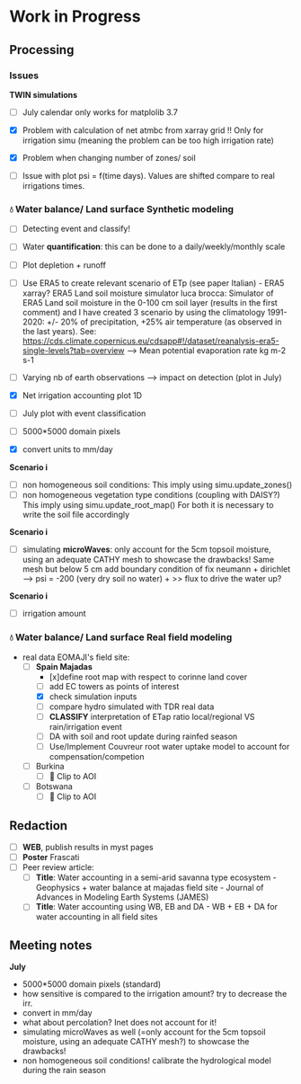 # Work in Progress


## Processing

### Issues

**TWIN simulations** 
- [ ] July calendar only works for matplolib 3.7

- [x] Problem with calculation of net atmbc from xarray grid !! Only for irrigation simu (meaning the problem can be too high irrigation rate)
- [x] Problem when changing number of zones/ soil

- [ ] Issue with plot psi = f(time days). Values are shifted compare to real irrigations times.

### 💧 Water balance/ Land surface **Synthetic** modeling

- [ ] Detecting event and classify!
- [ ] Water **quantification**: this can be done to a daily/weekly/monthly scale
- [ ] Plot depletion + runoff
- [ ] Use ERA5 to create relevant scenario of ETp (see paper Italian) - ERA5 xarray?
ERA5 Land soil moisture simulator luca brocca: Simulator of ERA5 Land soil moisture in the 0-100 cm soil layer (results in the first comment) and I have created 3 scenario by using the climatology 1991-2020: +/- 20% of precipitation, +25% air temperature (as observed in the last years).
See: https://cds.climate.copernicus.eu/cdsapp#!/dataset/reanalysis-era5-single-levels?tab=overview  --> Mean potential evaporation rate	kg m-2 s-1
 
- [ ] Varying nb of earth observations --> impact on detection (plot in July)

- [x] Net irrigation accounting plot 1D
- [ ] July plot with event classification
- [ ] 5000*5000 domain pixels
- [x] convert units to mm/day

**Scenario i**
- [ ] non homogeneous soil conditions:  This imply using simu.update_zones()
- [ ] non homogeneous vegetation type conditions (coupling with DAISY?)
  This imply using simu.update_root_map()
For both it is necessary to write the soil file accordingly

**Scenario i**
- [ ] simulating **microWaves**: only account for the 5cm topsoil moisture, using an adequate CATHY mesh to showcase the drawbacks!
  Same mesh but below 5 cm add boundary condition of fix neumann + dirichlet -->  psi = -200 (very dry soil no water) + >> flux to drive the water up?

**Scenario i**
- [ ] irrigation amount

### 💧 Water balance/ Land surface **Real field** modeling
- real data EOMAJI's field site:
  - [ ] **Spain Majadas**
    - [x]define root map with respect to corinne land cover
    - [ ] add EC towers as points of interest
    - [x] check simulation inputs
    - [ ] compare hydro simulated with TDR real data
    - [ ] **CLASSIFY** interpretation of ETap ratio local/regional VS rain/irrigation event
    - [ ] DA with soil and root update during rainfed season
    - [ ] Use/Implement Couvreur root water uptake model to account for compensation/competion
  - [ ] Burkina
    - [ ] 📌 Clip to AOI
  - [ ] Botswana
     - [ ] 📌 Clip to AOI

## Redaction
- [ ] **WEB**, publish results in myst pages
- [ ] **Poster** Frascati
- [ ] Peer review article:
  - [ ] **Title**: Water accounting in a semi-arid savanna type ecosystem
        - Geophysics + water balance at majadas field site
        - Journal of Advances in Modeling Earth Systems (JAMES) 
  - [ ] **Title**: Water accounting using WB, EB and DA
        - WB + EB + DA for water accounting in all field sites

## Meeting notes

**July**
- 5000*5000 domain pixels (standard)
- how sensitive is compared to the irrigation amount? try to decrease the irr.
- convert in mm/day
- what about percolation? Inet does not account for it!
- simulating microWaves as well (=only account for the 5cm topsoil moisture, using an adequate CATHY mesh?) to showcase the drawbacks!
- non homogeneous soil conditions! calibrate the hydrological model during the rain season

